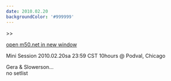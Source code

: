 ```yaml
---
date: 2010.02.20
backgroundColor: '#999999'
---
```


\>>

[open m50.net in new window  
](http://m50.net/)  

Mini Session 2010.02.20sa 23:59 CST 10hours @ Podval, Chicago  


Gera & Slowerson...  
no setlist
